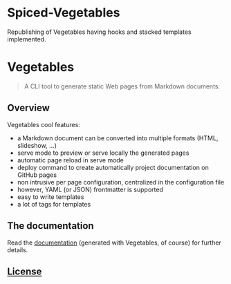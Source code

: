 # Spiced-Vegetables

Republishing of Vegetables having hooks and stacked templates implemented.

# Vegetables
> A CLI tool to generate static Web pages from Markdown documents.


## Overview

Vegetables cool features:

- a Markdown document can be converted into multiple formats (HTML, slideshow, ...)
- serve mode to preview or serve locally the generated pages
- automatic page reload in serve mode
- deploy command to create automatically project documentation on GitHub pages
- non intrusive per page configuration, centralized in the configuration file
- however, YAML (or JSON) frontmatter is supported
- easy to write templates
- a lot of tags for templates

## The documentation

Read the [documentation](https://partageit.github.io/vegetables) (generated with Vegetables, of course) for further details.


## [License](LICENSE)
